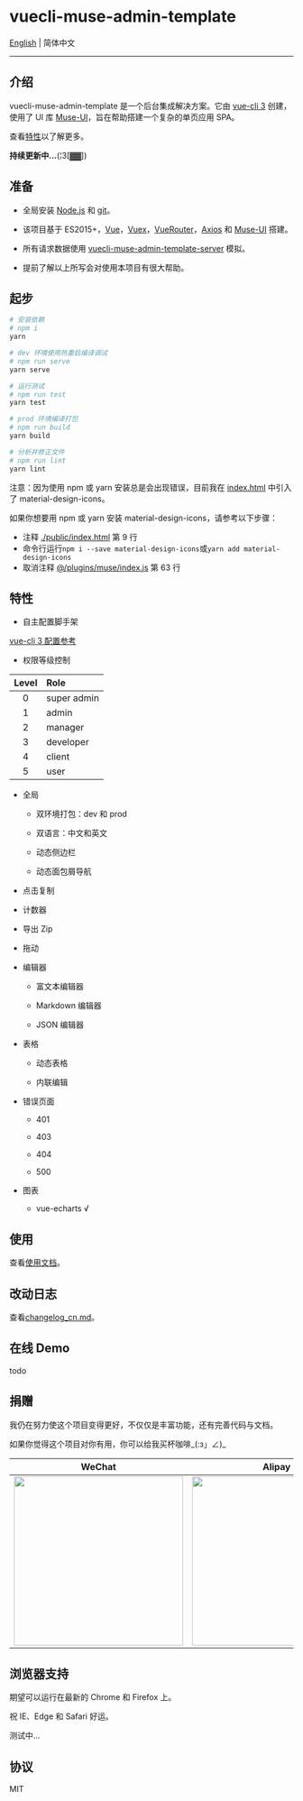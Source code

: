 # vuecli-muse-admin-template

[English](README.md) | 简体中文

---

## 介绍

vuecli-muse-admin-template 是一个后台集成解决方案。它由 [vue-cli 3](https://cli.vuejs.org/) 创建，使用了 UI 库 [Muse-UI](https://muse-ui.org/)，旨在帮助搭建一个复杂的单页应用 SPA。

查看[特性](#特性)以了解更多。

**持续更新中...**(¦3[▓▓])

## 准备

- 全局安装 [Node.js](http://nodejs.cn/) 和 [git](https://git-scm.com/)。

- 该项目基于 ES2015+，[Vue](https://vuejs.org/)，[Vuex](https://vuex.vuejs.org/)，[VueRouter](https://router.vuejs.org/guide/)，[Axios](https://github.com/axios/axios) 和 [Muse-UI](https://muse-ui.org/) 搭建。

- 所有请求数据使用 [vuecli-muse-admin-template-server](https://github.com/ModyQyW/vuecli-muse-admin-template-server) 模拟。

- 提前了解以上所写会对使用本项目有很大帮助。

## 起步

```sh
# 安装依赖
# npm i
yarn

# dev 环境使用热重启编译调试
# npm run serve
yarn serve

# 运行测试
# npm run test
yarn test

# prod 环境编译打包
# npm run build
yarn build

# 分析并修正文件
# npm run lint
yarn lint
```

注意：因为使用 npm 或 yarn 安装总是会出现错误，目前我在 [index.html](./public/index.html) 中引入了 material-design-icons。

如果你想要用 npm 或 yarn 安装 material-design-icons，请参考以下步骤：

- 注释 [./public/index.html](./public/index.html) 第 9 行
- 命令行运行`npm i --save material-design-icons`或`yarn add material-design-icons`
- 取消注释 [@/plugins/muse/index.js](./src/plugins/muse/index.js) 第 63 行

## 特性

- 自主配置脚手架

[vue-cli 3 配置参考](https://cli.vuejs.org/zh/config/)

- 权限等级控制

|Level|Role|
|:-:|:--|
|0|super admin|
|1|admin|
|2|manager|
|3|developer|
|4|client|
|5|user|

- 全局

  - 双环境打包：dev 和 prod

  - 双语言：中文和英文

  - 动态侧边栏

  - 动态面包屑导航

- 点击复制

- 计数器

- 导出 Zip

- 拖动
  
- 编辑器

  - 富文本编辑器

  - Markdown 编辑器

  - JSON 编辑器

- 表格

  - 动态表格

  - 内联编辑

- 错误页面

  - 401

  - 403

  - 404

  - 500

- 图表

  - vue-echarts √

## 使用

查看[使用文档](./docs/usage_cn.md)。

## 改动日志

查看[changelog_cn.md](./docs/changelog_cn.md)。

## 在线 Demo

todo

## 捐赠

我仍在努力使这个项目变得更好，不仅仅是丰富功能，还有完善代码与文档。

如果你觉得这个项目对你有用，你可以给我买杯咖啡_(:з」∠)_

|WeChat|Alipay|
|:-:|:-:|
|<img src="https://raw.githubusercontent.com/ModyQyW/Pictures/master/wechat.png" style="width: 300px;"/>|<img src="https://raw.githubusercontent.com/ModyQyW/Pictures/master/alipay.jpg" style="width: 300px;" />|

## 浏览器支持

期望可以运行在最新的 Chrome 和 Firefox 上。

祝 IE、Edge 和 Safari 好运。

测试中...

## 协议

MIT